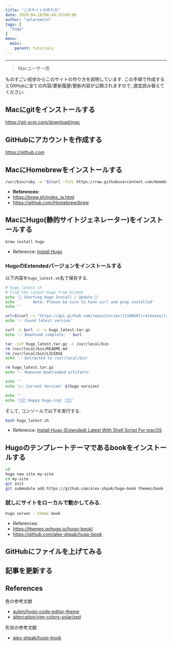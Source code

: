 ```yaml
---
title: "このサイトの作り方"
date: 2019-04-16T06:49:32+09:00
author: "solareenlo"
tags: [
  "hugo"
]
menu:
  main:
    parent: tutorials
---
```

***
> Macユーザー用

ものすごい初歩からこのサイトの作り方を説明しています.
この手順で作成するとGitHubに全ての内容/更新履歴/更新内容が公開されますので, 適宜読み替えてください.


## Macにgitをインストールする
https://git-scm.com/download/mac


## GitHubにアカウントを作成する
https://github.com


## MacにHomebrewをインストールする
```bash
/usr/bin/ruby -e "$(curl -fsSL https://raw.githubusercontent.com/Homebrew/install/master/install)"
```
- **References:**
 - https://brew.sh/index_ja.html
 - https://github.com/Homebrew/brew


## MacにHugo(静的サイトジェネレーター)をインストールする
```bash
brew install hugo
```
- Reference: [Install Hugo](https://gohugo.io/getting-started/installing/#homebrew-macos)


### HugoのExtendedバージョンをインストールする
以下内容を`hugo_latest.sh`名で保存する.
```bash
# hugo_latest.sh
# Find the latest Hugo from GitHub
echo '🐹 Starting Hugo Install / Update 🐹'
echo '      Note: Please be sure to have curl and grep installed'
echo ''

url=$(curl -s "https://api.github.com/repositories/11180687/releases/latest" | grep -o 'https://.*hugo_extended.*_macOS-64bit.tar.gz')
echo '✅ Found latest version'

curl -s $url -L -o hugo_latest.tar.gz
echo '✅ Download complete: ' $url

tar -zxf hugo_latest.tar.gz -C /usr/local/bin
rm /usr/local/bin/README.md
rm /usr/local/bin/LICENSE
echo '✅ Extracted to /usr/local/bin'

rm hugo_latest.tar.gz
echo '✅ Removed downloaded artifacts'

echo ''
echo '👉 Current Version' $(hugo version)

echo ''
echo '🎉🎉🎉 Happy Hugo-ing! 🎉🎉🎉'
```
そして, コンソールで以下を実行する.
```bash
bash hugo_latest.sh
```
- Reference: [Install Hugo (Extended) Latest With Shell Script For macOS](https://rimdev.io/hugo-extended-latest-install-script-for-macos/)


## Hugoのテンプレートテーマであるbookをインストールする
```bash
cd
hugo new site my-site
cd my-site
git init
git submodule add https://github.com/alex-shpak/hugo-book themes/book
```

### 試しにサイトをローカルで動かしてみる.
```bash
hugo server --theme book
```
- References:
 - https://themes.gohugo.io/hugo-book/
 - https://github.com/alex-shpak/hugo-book


## GitHubにファイルを上げてみる


## 記事を更新する


## References
色の参考文献

- [aubm/hugo-code-editor-theme](https://github.com/aubm/hugo-code-editor-theme)
- [altercation/vim-colors-solarized](https://github.com/altercation/vim-colors-solarized)

形状の参考文献

- [alex-shpak/hugo-book](https://github.com/alex-shpak/hugo-book)
